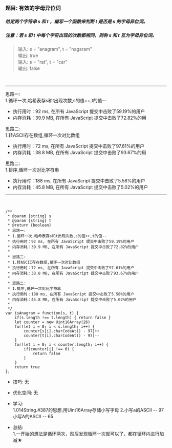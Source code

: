 
### 题目: 有效的字母异位词
##### 给定两个字符串 s 和 t ，编写一个函数来判断 t 是否是 s 的字母异位词。
##### 注意：若 s 和 t 中每个字符出现的次数都相同，则称 s 和 t 互为字母异位词。
    
> 输入: s = "anagram", t = "nagaram"  
> 输出: true  
> 输入: s = "rat", t = "car"  
> 输出: false  

&nbsp;

---
思路一:  
1.循环一次,哈希表存s和t出现次数,s的值++,t的值--  
* 执行用时：92 ms, 在所有 JavaScript 提交中击败了59.19%的用户  
* 内存消耗：39.9 MB, 在所有 JavaScript 提交中击败了72.82%的用  

思路二:  
1.转ASCII存在数组,循环一次对比数组  
* 执行用时：72 ms, 在所有 JavaScript 提交中击败了97.61%的用户  
* 内存消耗：38.8 MB, 在所有 JavaScript 提交中击败了93.67%的用  

思路二:  
1.排序,循环一次对比字符串  
* 执行用时：188 ms, 在所有 JavaScript 提交中击败了5.58%的用户  
* 内存消耗：45.8 MB, 在所有 JavaScript 提交中击败了5.02%的用户  
---

&nbsp;

```
/**
 * @param {string} s
 * @param {string} t
 * @return {boolean}
 * 思路一: 
 * 1.循环一次,哈希表存s和t出现次数,s的值++,t的值--
 * 执行用时：92 ms, 在所有 JavaScript 提交中击败了59.19%的用户
 * 内存消耗：39.9 MB, 在所有 JavaScript 提交中击败了72.82%的用户
 * 
 * 思路二: 
 * 1.转ASCII存在数组,循环一次对比数组
 * 执行用时：72 ms, 在所有 JavaScript 提交中击败了97.61%的用户
 * 内存消耗：38.8 MB, 在所有 JavaScript 提交中击败了93.67%的用户
 * 
 * 思路二: 
 * 1.排序,循环一次对比字符串
 * 执行用时：188 ms, 在所有 JavaScript 提交中击败了5.58%的用户
 * 内存消耗：45.8 MB, 在所有 JavaScript 提交中击败了5.02%的用户
 * 
 */
var isAnagram = function(s, t) {
    if(s.length !== t.length) { return false }
    let counter = new Uint16Array(26)
    for(let i = 0; i < s.length; i++) {
        counter[s[i].charCodeAt() - 97]++
        counter[t[i].charCodeAt() - 97]--
    }
    for(let i = 0; i < counter.length; i++) {
        if(counter[i] !== 0) {
            return false
        }
    }
    return true
};
```

* 技巧: 无 

* 优化空间: 无

* 学习:  
1.014String.#387的思想,用Uint16Array存储小写字母
2.小写a的ASCII -- 97
  小写A的ASCII -- 65


* 总结:  
1.一开始的想法是循环两次，然后发现循环一次就可以了，都在循环内进行加减★